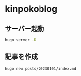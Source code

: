 # kinpokoblog

## サーバー起動

```sh
hugo server -D
```

## 記事を作成

```sh
hugo new posts/20230101/index.md
```
